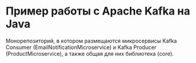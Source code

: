 # Пример работы с Apache Kafka на Java

Монорепозиторий, в котором размещаются микросервисы Kafka Consumer (EmailNotificationMicroservice) и Kafka Producer (ProductMicroservice), а также общая для них библиотека (core).

